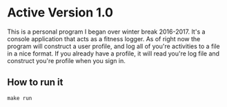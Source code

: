 # Active Version 1.0

This is a personal program I began over winter break 2016-2017. It's a console application that acts as a fitness logger. As
of right now the program will construct a user profile, and log all of you're activities to a file in a nice format. If you 
already have a profile, it will read you're log file and construct you're profile when you sign in.

## How to run it
`make run`